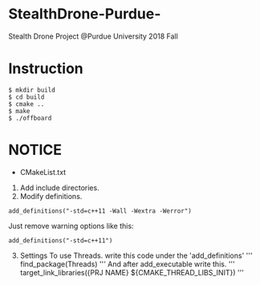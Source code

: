# StealthDrone-Purdue-
Stealth Drone Project @Purdue University 2018 Fall 


# Instruction
```
$ mkdir build
$ cd build
$ cmake ..
$ make
$ ./offboard
```

# NOTICE
- CMakeList.txt
1. Add include directories.
2. Modify definitions.
```
add_definitions("-std=c++11 -Wall -Wextra -Werror")
```
Just remove warning options like this:
```
add_definitions("-std=c++11")
```
3. Settings To use Threads.
write this code under the 'add_definitions'
'''
find_package(Threads)
'''
And after add_executable write this.
'''
target_link_libraries({PRJ NAME} ${CMAKE_THREAD_LIBS_INIT})
'''
